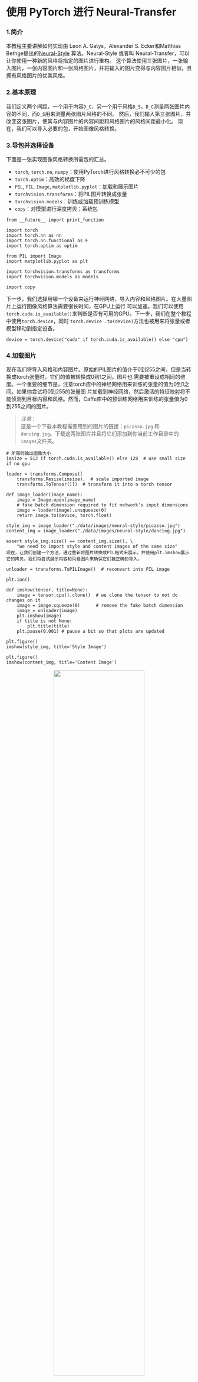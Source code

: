 # 使用 PyTorch 进行 Neural-Transfer

### 1.简介
本教程主要讲解如何实现由 Leon A. Gatys，Alexander S. Ecker和Matthias Bethge提出的[Neural-Style](https://arxiv.org/abs/1508.06576)
算法。Neural-Style 或者叫 Neural-Transfer，可以让你使用一种新的风格将指定的图片进行重构。
这个算法使用三张图片，一张输入图片，一张内容图片和一张风格图片，并将输入的图片变得与内容图片相似，且拥有风格图片的优美风格。

### 2.基本原理
我们定义两个间距，一个用于内容`D_C`，另一个用于风格`D_S`。`D_C`测量两张图片内容的不同，而`D_S`用来测量两张图片风格的不同。
然后，我们输入第三张图片，并改变这张图片，使其与内容图片的内容间距和风格图片的风格间距最小化。
现在，我们可以导入必要的包，开始图像风格转换。

### 3.导包并选择设备
下面是一张实现图像风格转换所需包的汇总。
* `torch`, `torch.nn`, `numpy`：使用PyTorch进行风格转换必不可少的包
* `torch.optim`：高效的梯度下降
* `PIL`, `PIL.Image`, `matplotlib.pyplot`：加载和展示图片
* `torchvision.transforms`：将PIL图片转换成张量
* `torchvision.models`：训练或加载预训练模型
* `copy`：对模型进行深度拷贝；系统包

```buildoutcfg
from __future__ import print_function

import torch
import torch.nn as nn
import torch.nn.functional as F
import torch.optim as optim

from PIL import Image
import matplotlib.pyplot as plt

import torchvision.transforms as transforms
import torchvision.models as models

import copy
```
下一步，我们选择用哪一个设备来运行神经网络，导入内容和风格图片。在大量图片上运行图像风格算法需要很长时间，在GPU上运行
可以加速。我们可以使用`torch.cuda.is_available()`来判断是否有可用的GPU。下一步，我们在整个教程中使用`torch.device`，同时
`torch.device .to(device)`方法也被用来将张量或者模型移动到指定设备。
```buildoutcfg
device = torch.device("cuda" if torch.cuda.is_available() else "cpu")
```

### 4.加载图片
现在我们将导入风格和内容图片。原始的PIL图片的值介于0到255之间，但是当转换成torch张量时，它们的值被转换成0到1之间。图片也
需要被重设成相同的维度。一个重要的细节是，注意torch库中的神经网络用来训练的张量的值为0到1之间。如果你尝试将0到255的张量图
片加载到神经网络，然后激活的特征映射将不能侦测到目标内容和风格。然而，Caffe库中的预训练网络用来训练的张量值为0到255之间的图片。

> *注意*：<br/>
这是一个下载本教程需要用到的图片的链接：`picasso.jpg` 和 `dancing.jpg`。下载这两张图片并且将它们添加到你当前工作目录中的 
`images`文件夹。

```buildoutcfg
# 所需的输出图像大小
imsize = 512 if torch.cuda.is_available() else 128  # use small size if no gpu

loader = transforms.Compose([
    transforms.Resize(imsize),  # scale imported image
    transforms.ToTensor()])  # transform it into a torch tensor

def image_loader(image_name):
    image = Image.open(image_name)
    # fake batch dimension required to fit network's input dimensions
    image = loader(image).unsqueeze(0)
    return image.to(device, torch.float)

style_img = image_loader("./data/images/neural-style/picasso.jpg")
content_img = image_loader("./data/images/neural-style/dancing.jpg")

assert style_img.size() == content_img.size(), \
    "we need to import style and content images of the same size"
现在，让我们创建一个方法，通过重新将图片转换成PIL格式来展示，并使用plt.imshow展示它的拷贝。我们将尝试展示内容和风格图片来确保它们被正确的导入。

unloader = transforms.ToPILImage()  # reconvert into PIL image

plt.ion()

def imshow(tensor, title=None):
    image = tensor.cpu().clone()  # we clone the tensor to not do changes on it
    image = image.squeeze(0)      # remove the fake batch dimension
    image = unloader(image)
    plt.imshow(image)
    if title is not None:
        plt.title(title)
    plt.pause(0.001) # pause a bit so that plots are updated

plt.figure()
imshow(style_img, title='Style Image')

plt.figure()
imshow(content_img, title='Content Image')
```
<p align="center">
    <img width="70%" height="70%" src="http://images.iterate.site/blog/image/20200523/nzcynAsSzziL.jpg?imageslim">
</p>


<p align="center">
    <img width="70%" height="70%" src="http://images.iterate.site/blog/image/20200523/GekQLfUugai1.jpg?imageslim">
</p>


### 5.损失函数
#### 5.1 内容损失
内容损失是一个表示一层内容间距的加权版本。这个方法使用网络中的L层的特征映射`F_XL`，该网络处理输入X并返回在图片X和内容图片
C之间的加权内容间距`W_CL*D_C^L(X,C)`。该方法必须知道内容图片`（F_CL）`的特征映射来计算内容间距。我们使用一个以`F_CL`作为
构造参数输入的 torch 模型来实现这个方法。间距`||F_XL-F_CL||^2`是两个特征映射集合之间的平均方差，可以使用`nn.MSELoss`来计算。

我们将直接添加这个内容损失模型到被用来计算内容间距的卷积层之后。这样每一次输入图片到网络中时，内容损失都会在目标层被计算。
而且因为自动求导，所有的梯度都会被计算。现在，为了使内容损失层透明化，我们必须定义一个`forward`方法来计算内容损失，同时
返回该层的输入。计算的损失作为模型的参数被保存。
```buildoutcfg
class ContentLoss(nn.Module):

    def __init__(self, target,):
        super(ContentLoss, self).__init__()
        # 我们从用于动态计算梯度的树中“分离”目标内容：
        # 这是一个声明的值，而不是变量。 
        # 否则标准的正向方法将引发错误。
        self.target = target.detach()

    def forward(self, input):
        self.loss = F.mse_loss(input, self.target)
        return input
```
> *注意：*<br/>
*重要细节*：尽管这个模型的名称被命名为 ContentLoss, 它不是一个真实的PyTorch损失方法。如果你想要定义你的内容损失为PyTorch Loss方法，你必须创建一个PyTorch自动求导方法来手动的在backward方法中重计算/实现梯度.

#### 5.2 风格损失
风格损失模型与内容损失模型的实现方法类似。它要作为一个网络中的透明层，来计算相应层的风格损失。为了计算风格损失，我们需要
计算 Gram 矩阵`G_XL`。Gram 矩阵是将给定矩阵和它的转置矩阵的乘积。在这个应用中，给定的矩阵是L层特征映射`F_XL`的重塑版本。
`F_XL`被重塑成` F̂_XL`，一个 `KxN`的矩阵，其中K是L层特征映射的数量，N是任何向量化特征映射F_XL^K的长度。例如，第一行的`F̂_XL`
与第一个向量化的`F_XL^1`。

最后，Gram 矩阵必须通过将每一个元素除以矩阵中所有元素的数量进行标准化。标准化是为了消除拥有很大的N维度`F̂_XL`在Gram矩阵
中产生的很大的值。这些很大的值将在梯度下降的时候，对第一层（在池化层之前）产生很大的影响。风格特征往往在网络中更深的层，
所以标准化步骤是很重要的。
```buildoutcfg
def gram_matrix(input):
    a, b, c, d = input.size()  # a=batch size(=1)
    # 特征映射 b=number
    # (c,d)=dimensions of a f. map (N=c*d)

    features = input.view(a * b, c * d)  # resise F_XL into \hat F_XL

    G = torch.mm(features, features.t())  # compute the gram product

    # 我们通过除以每个特征映射中的元素数来“标准化”gram矩阵的值.
    return G.div(a * b * c * d)
```
现在风格损失模型看起来和内容损失模型很像。风格间距也用`G_XL`和`G_SL`之间的均方差来计算。
```buildoutcfg
class StyleLoss(nn.Module):

    def __init__(self, target_feature):
        super(StyleLoss, self).__init__()
        self.target = gram_matrix(target_feature).detach()

    def forward(self, input):
        G = gram_matrix(input)
        self.loss = F.mse_loss(G, self.target)
        return input
```

### 6.导入模型
现在我们需要导入预训练的神经网络。我们将使用19层的 VGG 网络，就像论文中使用的一样。

PyTorch 的 VGG 模型实现被分为了两个字 Sequential 模型：`features`（包含卷积层和池化层）和`classifier`（包含全连接层）。
我们将使用`features`模型，因为我们需要每一层卷积层的输出来计算内容和风格损失。在训练的时候有些层会有和评估不一样的行为，
所以我们必须用`.eval()`将网络设置成评估模式。
```buildoutcfg
cnn = models.vgg19(pretrained=True).features.to(device).eval()
```
此外，VGG网络通过使用mean=[0.485, 0.456, 0.406]和std=[0.229, 0.224, 0.225]参数来标准化图片的每一个通道，并在图片上进行训练。
因此，我们将在把图片输入神经网络之前，先使用这些参数对图片进行标准化。
```buildoutcfg
cnn_normalization_mean = torch.tensor([0.485, 0.456, 0.406]).to(device)
cnn_normalization_std = torch.tensor([0.229, 0.224, 0.225]).to(device)

# 创建一个模块来规范化输入图像
# 这样我们就可以轻松地将它放入nn.Sequential中
class Normalization(nn.Module):
    def __init__(self, mean, std):
        super(Normalization, self).__init__()
        # .view the mean and std to make them [C x 1 x 1] so that they can
        # directly work with image Tensor of shape [B x C x H x W].
        # B is batch size. C is number of channels. H is height and W is width.
        self.mean = torch.tensor(mean).view(-1, 1, 1)
        self.std = torch.tensor(std).view(-1, 1, 1)

    def forward(self, img):
        # normalize img
        return (img - self.mean) / self.std
```
一个 Sequential 模型包含一个顺序排列的子模型序列。例如，`vff19.features`包含一个以正确的深度顺序排列的序列`（Conv2d, ReLU, 
MaxPool2d, Conv2d, ReLU…）`。我们需要将我们自己的内容损失和风格损失层在感知到卷积层之后立即添加进去。因此，我们必须创建
一个新的Sequential模型，并正确的插入内容损失和风格损失模型。
```buildoutcfg
# 期望的深度层来计算样式/内容损失：
content_layers_default = ['conv_4']
style_layers_default = ['conv_1', 'conv_2', 'conv_3', 'conv_4', 'conv_5']

def get_style_model_and_losses(cnn, normalization_mean, normalization_std,
                               style_img, content_img,
                               content_layers=content_layers_default,
                               style_layers=style_layers_default):
    cnn = copy.deepcopy(cnn)

    # 规范化模块
    normalization = Normalization(normalization_mean, normalization_std).to(device)

    # 只是为了拥有可迭代的访问权限或列出内容/系统损失
    content_losses = []
    style_losses = []

    # 假设cnn是一个`nn.Sequential`，
    # 所以我们创建一个新的`nn.Sequential`来放入应该按顺序激活的模块
    model = nn.Sequential(normalization)

    i = 0  # increment every time we see a conv
    for layer in cnn.children():
        if isinstance(layer, nn.Conv2d):
            i += 1
            name = 'conv_{}'.format(i)
        elif isinstance(layer, nn.ReLU):
            name = 'relu_{}'.format(i)
            # 对于我们在下面插入的`ContentLoss`和`StyleLoss`，
            # 本地版本不能很好地发挥作用。所以我们在这里替换不合适的
            layer = nn.ReLU(inplace=False)
        elif isinstance(layer, nn.MaxPool2d):
            name = 'pool_{}'.format(i)
        elif isinstance(layer, nn.BatchNorm2d):
            name = 'bn_{}'.format(i)
        else:
            raise RuntimeError('Unrecognized layer: {}'.format(layer.__class__.__name__))

        model.add_module(name, layer)

        if name in content_layers:
            # 加入内容损失:
            target = model(content_img).detach()
            content_loss = ContentLoss(target)
            model.add_module("content_loss_{}".format(i), content_loss)
            content_losses.append(content_loss)

        if name in style_layers:
            # 加入风格损失:
            target_feature = model(style_img).detach()
            style_loss = StyleLoss(target_feature)
            model.add_module("style_loss_{}".format(i), style_loss)
            style_losses.append(style_loss)

    # 现在我们在最后的内容和风格损失之后剪掉了图层
    for i in range(len(model) - 1, -1, -1):
        if isinstance(model[i], ContentLoss) or isinstance(model[i], StyleLoss):
            break

    model = model[:(i + 1)]

    return model, style_losses, content_losses
```
下一步，我们选择输入图片。你可以使用内容图片的副本或者白噪声。
```buildoutcfg
input_img = content_img.clone()
# 如果您想使用白噪声而取消注释以下行：
# input_img = torch.randn(content_img.data.size(), device=device)

# 将原始输入图像添加到图中：
plt.figure()
imshow(input_img, title='Input Image')
```
<p align="center">
    <img width="70%" height="70%" src="http://images.iterate.site/blog/image/20200523/6Kc1zxKBCtNQ.jpg?imageslim">
</p>


### 7.梯度下降
和算法的作者 Leon Gatys 的在[这里](https://discuss.pytorch.org/t/pytorch-tutorial-for-neural-transfert-of-artistic-style/336/20?u=alexis-jacq)
建议的一样，我们将使用 L-BFGS 算法来进行我们的梯度下降。与训练一般网络不同，我们训练输入图片是为了最小化内容/风格损失。
我们要创建一个 PyTorch 的 L-BFGS 优化器`optim.LBFGS`，并传入我们的图片到其中，作为张量去优化。
```buildoutcfg
def get_input_optimizer(input_img):
    # 此行显示输入是需要渐变的参数
    optimizer = optim.LBFGS([input_img.requires_grad_()])
    return optimizer
```
最后，我们必须定义一个方法来展示图像风格转换。对于每一次的网络迭代，都将更新过的输入传入其中并计算损失。我们要运行每一个
损失模型的`backward`方法来计算它们的梯度。优化器需要一个“关闭”方法，它重新估计模型并且返回损失。

我们还有最后一个问题要解决。神经网络可能会尝试使张量图片的值超过0到1之间来优化输入。我们可以通过在每次网络运行的时候将输
入的值矫正到0到1之间来解决这个问题。
```buildoutcfg
def run_style_transfer(cnn, normalization_mean, normalization_std,
                       content_img, style_img, input_img, num_steps=300,
                       style_weight=1000000, content_weight=1):
    """Run the style transfer."""
    print('Building the style transfer model..')
    model, style_losses, content_losses = get_style_model_and_losses(cnn,
        normalization_mean, normalization_std, style_img, content_img)
    optimizer = get_input_optimizer(input_img)

    print('Optimizing..')
    run = [0]
    while run[0] <= num_steps:

        def closure():
            # 更正更新的输入图像的值
            input_img.data.clamp_(0, 1)

            optimizer.zero_grad()
            model(input_img)
            style_score = 0
            content_score = 0

            for sl in style_losses:
                style_score += sl.loss
            for cl in content_losses:
                content_score += cl.loss

            style_score *= style_weight
            content_score *= content_weight

            loss = style_score + content_score
            loss.backward()

            run[0] += 1
            if run[0] % 50 == 0:
                print("run {}:".format(run))
                print('Style Loss : {:4f} Content Loss: {:4f}'.format(
                    style_score.item(), content_score.item()))
                print()

            return style_score + content_score

        optimizer.step(closure)

    # 最后的修正......
    input_img.data.clamp_(0, 1)

    return input_img
```
最后，我们可以运行这个算法。
```buildoutcfg
output = run_style_transfer(cnn, cnn_normalization_mean, cnn_normalization_std,
                            content_img, style_img, input_img)

plt.figure()
imshow(output, title='Output Image')

# sphinx_gallery_thumbnail_number = 4
plt.ioff()
plt.show()
```

<p align="center">
    <img width="70%" height="70%" src="http://images.iterate.site/blog/image/20200523/tQbRF7FJxfE6.jpg?imageslim">
</p>


* 输出结果
```buildoutcfg
Building the style transfer model..
Optimizing..
run [50]:
Style Loss : 4.169304 Content Loss: 4.235329

run [100]:
Style Loss : 1.145476 Content Loss: 3.039176

run [150]:
Style Loss : 0.716769 Content Loss: 2.663749

run [200]:
Style Loss : 0.476047 Content Loss: 2.500893

run [250]:
Style Loss : 0.347092 Content Loss: 2.410895

run [300]:
Style Loss : 0.263698 Content Loss: 2.358449
```

